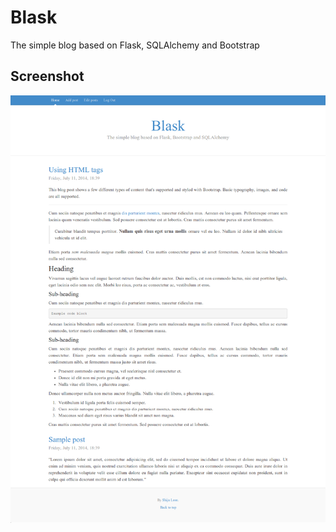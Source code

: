 Blask
=====

The simple blog based on Flask, SQLAlchemy and Bootstrap




Screenshot
---

![alt img](https://raw.githubusercontent.com/shijuleon/Blask/master/screenshot.png)
